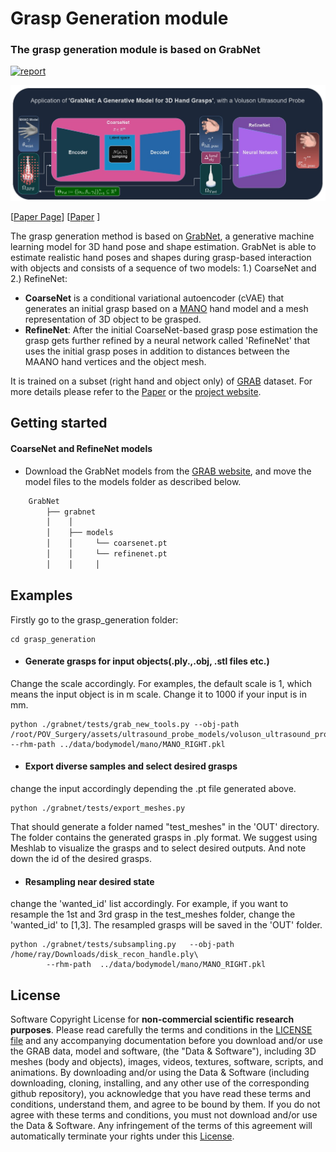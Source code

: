 # Grasp Generation module
### The grasp generation module is based on GrabNet


[![report](https://img.shields.io/badge/arxiv-report-red)](https://arxiv.org/abs/2008.11200)



<img src="images/grasp_generation_pipeline.png" alt="GRAB-Teaser" width="1300"/>


[[Paper Page](https://grab.is.tue.mpg.de)] 
[[Paper](https://arxiv.org/abs/2008.11200) ]

The grasp generation method is based on [GrabNet](http://grab.is.tue.mpg.de), a generative machine learning model for 3D hand pose and shape estimation. 
GrabNet is able to estimate realistic hand poses and shapes during grasp-based interaction with objects and consists of a sequence of two models: 1.) CoarseNet and 2.) RefineNet:
- **CoarseNet** is a conditional variational autoencoder (cVAE) that generates an initial grasp based on a [MANO](https://mano.is.tue.mpg.de) hand model and a mesh representation of 3D object to be grasped. 
- **RefineNet**: After the initial CoarseNet-based grasp pose estimation the grasp gets further refined by a neural network called 'RefineNet' that uses the initial grasp poses in addition to distances between the MAANO hand vertices and the object mesh. 


It is trained on a subset (right hand and object only) of [GRAB](http://grab.is.tue.mpg.de) dataset.
For more details please refer to the [Paper](http://grab.is.tue.mpg.de//uploads/ckeditor/attachments/363/grab_eccv2020.pdf) or the [project website](http://grab.is.tue.mpg.de).




## Getting started
#### CoarseNet and RefineNet models
- Download the GrabNet models from the [GRAB website](https://grab.is.tue.mpg.de), and move the model files to the models folder as described below.
```bash
    GrabNet
        ├── grabnet
        │    │
        │    ├── models
        │    │     └── coarsenet.pt
        │    │     └── refinenet.pt
        │    │     │
```

## Examples
Firstly go to the grasp_generation folder:
  ```Shell
  cd grasp_generation
  ```
- #### Generate grasps for input objects(.ply.,.obj, .stl files etc.)
Change the scale accordingly. For examples, the default scale is 1, which means the input object is in m scale. Change it to 1000 if your input is in mm.

  ```Shell
python ./grabnet/tests/grab_new_tools.py --obj-path /root/POV_Surgery/assets/ultrasound_probe_models/voluson_ultrasound_probe.ply --rhm-path ../data/bodymodel/mano/MANO_RIGHT.pkl
   ```

- #### Export diverse samples and select desired grasps
change the input accordingly depending the .pt file generated above.
```Shell
python ./grabnet/tests/export_meshes.py 
```
That should generate a folder named "test_meshes" in the 'OUT' directory. The folder contains the generated grasps in .ply format. We suggest using Meshlab to visualize the grasps and to select desired outputs. And note down the id of the desired grasps.
    
- #### Resampling near desired state
change the 'wanted_id' list accordingly. For example, if you want to resample the 1st and 3rd grasp in the test_meshes folder, change the 'wanted_id' to [1,3]. The resampled grasps will be saved in the 'OUT' folder.
 
```Shell
python ./grabnet/tests/subsampling.py   --obj-path /home/ray/Downloads/disk_recon_handle.ply\
        --rhm-path  ../data/bodymodel/mano/MANO_RIGHT.pkl
```

## License
Software Copyright License for **non-commercial scientific research purposes**.
Please read carefully the terms and conditions in the [LICENSE file](https://github.com/otaheri/GRAB/blob/master/LICENSE) and any accompanying documentation
before you download and/or use the GRAB data, model and software, (the "Data & Software"),
including 3D meshes (body and objects), images, videos, textures, software, scripts, and animations.
By downloading and/or using the Data & Software (including downloading,
cloning, installing, and any other use of the corresponding github repository),
you acknowledge that you have read these terms and conditions, understand them,
and agree to be bound by them. If you do not agree with these terms and conditions,
you must not download and/or use the Data & Software. Any infringement of the terms of
this agreement will automatically terminate your rights under this [License](./LICENSE).


